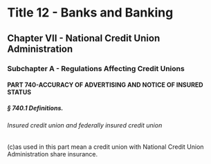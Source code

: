 
# Title 12 - Banks and Banking
## Chapter VII - National Credit Union Administration
### Subchapter A - Regulations Affecting Credit Unions
#### PART 740-ACCURACY OF ADVERTISING AND NOTICE OF INSURED STATUS
##### § 740.1 Definitions.
###### Insured credit union and federally insured credit union

(c)as used in this part mean a credit union with National Credit Union Administration share insurance.
